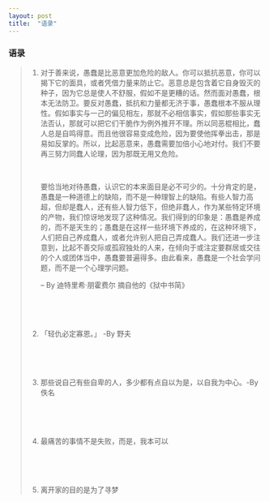 ```yaml
---
layout: post
title:  "语录"
---
```




### 语录



> 1. 对于善来说，愚蠢是比恶意更加危险的敌人。你可以抵抗恶意，你可以揭下它的面具，或者凭借力量来防止它。恶意总是包含着它自身毁灭的种子，因为它总是使人不舒服，假如不是更糟的话。然而面对愚蠢，根本无法防卫。要反对愚蠢，抵抗和力量都无济于事，愚蠢根本不服从理性。假如事实与一己的偏见相左，那就不必相信事实，假如那些事实无法否认，那就可以把它们干脆作为例外推开不理。所以同恶棍相比，蠢人总是自鸣得意。而且他很容易变成危险，因为要使他挥拳出击，那是易如反掌的。所以，比起恶意来，愚蠢需要加倍小心地对付。我们不要再三努力同蠢人论理，因为那既无用又危险。
>    
>    ​
>    
>    要恰当地对待愚蠢，认识它的本来面目是必不可少的。十分肯定的是，愚蠢是一种道德上的缺陷，而不是一种理智上的缺陷。有些人智力高超，但却是蠢人，还有些人智力低下，但绝非蠢人，作为某些特定环境的产物，我们惊讶地发现了这种情况。我们得到的印象是：愚蠢是养成的，而不是天生的；愚蠢是在这样一些环境下养成的，在这种环境下，人们把自己养成蠢人，或者允许别人把自己弄成蠢人。我们还进一步注意到，比起不善交际或孤寂独处的人来，在倾向于或注定要群居或交往的个人或团体当中，愚蠢要普遍得多。由此看来，愚蠢是一个社会学问题，而不是一个心理学问题。
>    
>    – By 迪特里希·朋霍费尔 摘自他的《狱中书简》
>    
>    ​
>    
>    ​
>    
> 2. 「轻仇必定寡恩。」  -By 野夫
>    
>    ​
>    
>    ​
>    
> 3. 那些说自己有些自卑的人，多少都有点自以为是，以自我为中心。-By 佚名
>    
>    ​
>    
>    ​
>    
> 4. 最痛苦的事情不是失败，而是，我本可以  
>    
>    ​
>    
>    ​
>    
> 5. 离开家的目的是为了寻梦